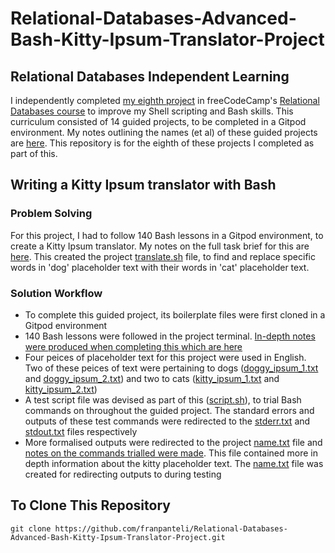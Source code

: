 # Relational-Databases-Advanced-Bash-Kitty-Ipsum-Translator-Project
## Relational Databases Independent Learning
I independently completed [my eighth project](https://www.freecodecamp.org/learn/relational-database/learn-advanced-bash-by-building-a-kitty-ipsum-translator/build-a-kitty-ipsum-translator) in freeCodeCamp's [Relational Databases course](https://www.freecodecamp.org/learn/relational-database/) to improve my Shell scripting and Bash skills. This curriculum consisted of 14 guided projects, to be completed in a Gitpod environment. My notes outlining the names (et al) of these guided projects are [here](https://github.com/franpanteli/8--Relational-Databases-Advanced-Bash-Kitty-Ipsum-Translator-Project/blob/main/0%20relational-databases-course-overview.txt). This repository is for the eighth of these projects I completed as part of this.

## Writing a Kitty Ipsum translator with Bash
### Problem Solving
For this project, I had to follow 140 Bash lessons in a Gitpod environment, to create a Kitty Ipsum translator. My notes on the full task brief for this are [here](https://github.com/franpanteli/8--Relational-Databases-Advanced-Bash-Kitty-Ipsum-Translator-Project/blob/main/1%20project-task-notes.txt). This created the project [translate.sh](https://github.com/franpanteli/Relational-Databases-Advanced-Bash-Kitty-Ipsum-Translator-Project/blob/main/translate.sh) file, to find and replace specific words in 'dog' placeholder text with their words in 'cat' placeholder text.

### Solution Workflow 
- To complete this guided project, its boilerplate files were first cloned in a Gitpod environment 
- 140 Bash lessons were followed in the project terminal. [In-depth notes were produced when completing this which are here](https://github.com/franpanteli/8--Relational-Databases-Advanced-Bash-Kitty-Ipsum-Translator-Project/blob/main/2%20relational-databases-advanced-bash-kitty-ipsum-translator-project-course-notes.txt)
- Four peices of placeholder text for this project were used in English. Two of these peices of text were pertaining to dogs ([doggy_ipsum_1.txt](https://github.com/franpanteli/Relational-Databases-Advanced-Bash-Kitty-Ipsum-Translator-Project/blob/main/doggy_ipsum_1.txt) and [doggy_ipsum_2.txt](https://github.com/franpanteli/Relational-Databases-Advanced-Bash-Kitty-Ipsum-Translator-Project/blob/main/doggy_ipsum_2.txt)) and two to cats ([kitty_ipsum_1.txt](https://github.com/franpanteli/Relational-Databases-Advanced-Bash-Kitty-Ipsum-Translator-Project/blob/main/kitty_ipsum_1.txt) and [kitty_ipsum_2.txt](https://github.com/franpanteli/Relational-Databases-Advanced-Bash-Kitty-Ipsum-Translator-Project/blob/main/kitty_ipsum_2.txt))
- A test script file was devised as part of this ([script.sh](https://github.com/franpanteli/Relational-Databases-Advanced-Bash-Kitty-Ipsum-Translator-Project/blob/main/script.sh)), to trial Bash commands on throughout the guided project. The standard errors and outputs of these test commands were redirected to the [stderr.txt](https://github.com/franpanteli/Relational-Databases-Advanced-Bash-Kitty-Ipsum-Translator-Project/blob/main/stderr.txt) and [stdout.txt](https://github.com/franpanteli/Relational-Databases-Advanced-Bash-Kitty-Ipsum-Translator-Project/blob/main/stdout.txt) files respectively
- More formalised outputs were redirected to the project [name.txt](https://github.com/franpanteli/Relational-Databases-Advanced-Bash-Kitty-Ipsum-Translator-Project/blob/main/name.txt) file and [notes on the commands trialled were made](https://github.com/franpanteli/Relational-Databases-Advanced-Bash-Kitty-Ipsum-Translator-Project/blob/main/2%20relational-databases-advanced-bash-kitty-ipsum-translator-project-course-notes.txt). This file contained more in depth information about the kitty placeholder text. The [name.txt](https://github.com/franpanteli/Relational-Databases-Advanced-Bash-Kitty-Ipsum-Translator-Project/blob/main/name.txt) file was created for redirecting outputs to during testing
  
## To Clone This Repository
```
git clone https://github.com/franpanteli/Relational-Databases-Advanced-Bash-Kitty-Ipsum-Translator-Project.git
```
